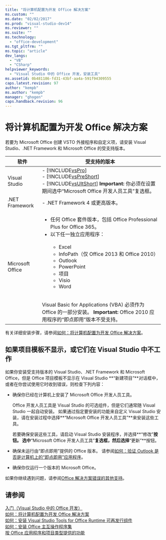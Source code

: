 ```yaml
---
title: "将计算机配置为开发 Office 解决方案"
ms.custom: ""
ms.date: "02/02/2017"
ms.prod: "visual-studio-dev14"
ms.reviewer: ""
ms.suite: ""
ms.technology: 
  - "office-development"
ms.tgt_pltfrm: ""
ms.topic: "article"
dev_langs: 
  - "VB"
  - "CSharp"
helpviewer_keywords: 
  - "Visual Studio 中的 Office 开发，安装工具"
ms.assetid: 0b481186-fd31-43bf-aa4a-591f94309555
caps.latest.revision: 97
author: "kempb"
ms.author: "kempb"
manager: "ghogen"
caps.handback.revision: 96
---
```

# 将计算机配置为开发 Office 解决方案
  若要为 Microsoft Office 创建 VSTO 外接程序和自定义项，请安装 Visual Studio、.NET Framework 和 Microsoft Office 的受支持版本。  
  
|软件|受支持的版本|  
|--------|------------|  
|Visual Studio|-   [!INCLUDE[vsPro](../sharepoint/includes/vspro-md.md)]<br />-   [!INCLUDE[vsPreShort](../vsto/includes/vspreshort-md.md)]<br />-   [!INCLUDE[vsUltShort](../vsto/includes/vsultshort-md.md)] **Important:**  你必须在设置期间选中“Microsoft Office 开发人员工具”复选框。|  
|.NET Framework|-   .NET Framework 4 或更高版本。|  
|Microsoft Office|<ul><li>任何 Office 套件版本，包括 Office Professional Plus for Office 365。</li><li>以下任一独立应用程序：<br /><br /> <ul><li>Excel</li><li>InfoPath（仅 Office 2013 和 Office 2010）</li><li>Outlook</li><li>PowerPoint</li><li>项目</li><li>Visio</li><li>Word</li></ul></li></ul><br /> Visual Basic for Applications \(VBA\) 必须作为 Office 的一部分安装。 **Important:**  Office 2010 应用程序的“即点即用”版本不受支持。|  
  
 有关详细安装步骤，请参阅[如何：将计算机配置为开发 Office 解决方案](../vsto/how-to-configure-a-computer-to-develop-office-solutions.md)。  
  
## 如果项目模板不显示，或它们在 Visual Studio 中不工作  
 如果你安装受支持版本的 Visual Studio、.NET Framework 和 Microsoft Office，但是 Office 项目模板不显示在 Visual Studio **“新建项目”**对话框中，或者在你尝试使用它时收到错误，则检查下列内容：  
  
-   确保你已经在计算机上安装了 Microsoft Office 开发人员工具。  
  
     Office 开发人员工具是 Visual Studio 的可选组件，但是它们通常随 Visual Studio 一起自动安装。 如果通过指定要安装的功能来自定义 Visual Studio 安装，请在安装过程中选择**“Microsoft Office 开发人员工具”**来安装这些工具。  
  
     若要确保安装这些工具，请启动 Visual Studio 安装程序，并选择**“修改”**按钮。 选中**“Microsoft Office 开发人员工具”**复选框，然后选择**“更新”**按钮。  
  
-   确保未运行由“即点即用”提供的 Office 版本。 请参阅[如何：验证 Outlook 是否是计算机上的“即点即用”应用程序](http://msdn.microsoft.com/library/office/ff864733(v=office.14).aspx)。  
  
-   确保你仅运行一个版本的 Microsoft Office。  
  
 如果你继续遇到问题，请参阅[Office 解决方案错误的其他支持](../vsto/additional-support-for-errors-in-office-solutions.md)。  
  
## 请参阅  
 [入门（Visual Studio 中的 Office 开发）](../vsto/getting-started-office-development-in-visual-studio.md)   
 [如何：将计算机配置为开发 Office 解决方案](../vsto/how-to-configure-a-computer-to-develop-office-solutions.md)   
 [如何：安装 Visual Studio Tools for Office Runtime 可再发行组件](../vsto/how-to-install-the-visual-studio-tools-for-office-runtime-redistributable.md)   
 [如何：安装 Office 主互操作程序集](../vsto/how-to-install-office-primary-interop-assemblies.md)   
 [按 Office 应用程序和项目类型提供的功能](../vsto/features-available-by-office-application-and-project-type.md)  
  
  